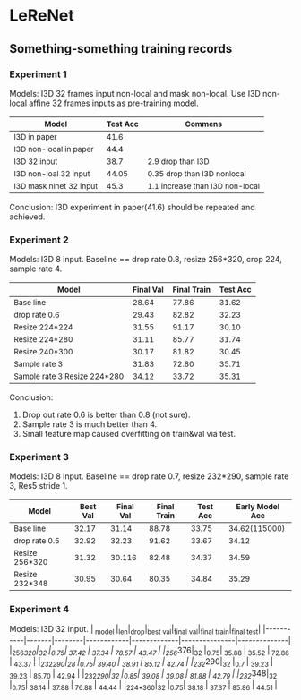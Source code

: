 # LeReNet

## Something-something training records

### Experiment 1

Models: I3D 32 frames input non-local and mask non-local. Use I3D non-local affine 32 frames inputs as pre-training model.


| <sub>Model</sub> | <sub>Test Acc</sub> | <sub>Commens</sub> | 
| ------------- | ------------- | ------------- |
| <sub>I3D in paper</sub> | <sub>41.6</sub> | <sub></sub> | 
| <sub>I3D non-local in paper</sub> | <sub>44.4</sub> | <sub></sub> | 
| <sub>I3D 32 input</sub> | <sub>38.7</sub> | <sub>2.9 drop than I3D</sub> | 
| <sub>I3D non-loal 32 input</sub> | <sub>44.05</sub> | <sub>0.35 drop than I3D nonlocal</sub> | 
| <sub>I3D mask nlnet 32 input</sub> | <sub>45.3</sub> | <sub>1.1 increase than I3D non-local</sub> | 

Conclusion: I3D experiment in paper(41.6) should be repeated and achieved.

### Experiment 2

Models: I3D 8 input. Baseline == drop rate 0.8, resize 256*320, crop 224, sample rate 4.


| <sub>Model</sub> | <sub>Final Val</sub> | <sub>Final Train</sub> | <sub>Test Acc </sub>|
| ------------- | ------------- | ------------- | ------------- |
| <sub>Base line</sub> | <sub> 28.64</sub> | <sub>77.86</sub> |  <sub>31.62</sub> | 
| <sub>drop rate 0.6</sub> | <sub>29.43</sub> | <sub> 82.82</sub> |  <sub> 32.23</sub> | 
| <sub>Resize 224*224</sub> | <sub>31.55</sub> | <sub>91.17</sub> |  <sub>30.10</sub> | 
| <sub>Resize 224*280</sub> | <sub>31.11</sub> | <sub>85.77</sub> |  <sub>31.74</sub> | 
| <sub>Resize 240*300</sub> | <sub>30.17</sub> | <sub>81.82</sub> |  <sub>30.45</sub> | 
| <sub>Sample rate 3</sub> | <sub> 31.83</sub> | <sub>72.80</sub> |  <sub>35.71</sub> | 
| <sub>Sample rate 3 Resize 224*280</sub> | <sub>34.12</sub> | <sub>33.72</sub> |  <sub> 35.31</sub> | 

Conclusion: 
1. Drop out rate 0.6 is better than 0.8 (not sure).
2. Sample rate 3 is much better than 4.
3. Small feature map caused overfitting on train&val via  test.

### Experiment 3

Models: I3D 8 input. Baseline == drop rate 0.7, resize 232*290, sample rate 3, Res5 stride 1.


|<sub>Model</sub>|<sub>Best Val</sub>|<sub>Final Val</sub>|<sub>Final Train</sub>|<sub>Test Acc </sub>|<sub>Early Model Acc </sub>|
|------------- | ------------- | ------------- | ------------- |------------- |------------- |
|<sub>Base line</sub>|<sub>32.17</sub>|<sub>31.14</sub>|<sub>88.78</sub>|<sub>33.75</sub>|<sub>34.62(115000)</sub>| 
|<sub>drop rate 0.5</sub>|<sub>32.92</sub>|<sub>32.23</sub>|<sub> 91.62</sub>|<sub> 33.67</sub>|<sub>34.12</sub>|
|<sub>Resize 256*320</sub>|<sub>31.32</sub>|<sub>30.116</sub>|<sub>82.48</sub>|<sub>34.37</sub>|<sub>34.59</sub>| 
|<sub>Resize 232*348</sub>|<sub>30.95</sub>|<sub>30.64</sub>|<sub>80.35</sub>|<sub>34.84</sub>|<sub>35.29</sub>|


### Experiment 4
Models: I3D 32 input.
|<sub> model </sub>|<sub>len</sub>|<sub>drop</sub>|<sub>best val</sub>|<sub>final val</sub>|<sub>final train</sub>|<sub>final test</sub>|
|-----------|-------|--------|------------|-------------|---------------|--------------|
|<sub>256*320</sub>|<sub>32 </sub>|<sub>0.75</sub>|<sub> 37.42  </sub>|<sub>  37.34  </sub>|<sub>  78.57    </sub>|<sub>   43.47  </sub>|
|<sub>256*376</sub>|<sub>32 </sub>|<sub>0.75</sub>|<sub> 35.88  </sub>|<sub>  35.52  </sub>|<sub>  72.86    </sub>|<sub>   43.37  </sub>|
|<sub>232*290</sub>|<sub>28 </sub>|<sub>0.75</sub>|<sub> 39.40  </sub>|<sub>  38.91  </sub>|<sub>  85.12    </sub>|<sub>   42.74  </sub>|
|<sub>232*290</sub>|<sub>32 </sub>|<sub>0.7 </sub>|<sub> 39.23  </sub>|<sub>  39.23  </sub>|<sub>  85.70    </sub>|<sub>   42.94  </sub>|
|<sub>232*290</sub>|<sub>32 </sub>|<sub>0.85</sub>|<sub> 39.08  </sub>|<sub>  39.08  </sub>|<sub>  81.88    </sub>|<sub>   42.79  </sub>|
|<sub>232*348</sub>|<sub>32 </sub>|<sub>0.75</sub>|<sub> 38.14  </sub>|<sub>  37.88  </sub>|<sub>  76.88    </sub>|<sub>   44.44  </sub>|
|<sub>224*360</sub>|<sub>32 </sub>|<sub>0.75</sub>|<sub> 38.18  </sub>|<sub>  37.37  </sub>|<sub>  85.86    </sub>|<sub>   44.51  </sub>|


